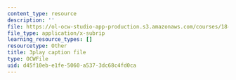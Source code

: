```yaml
---
content_type: resource
description: ''
file: https://ol-ocw-studio-app-production.s3.amazonaws.com/courses/18-01sc-single-variable-calculus-fall-2010/d45f10ebe1fe5060a5373dc68c4fd0ca_eHJuAByQf5A.vtt
file_type: application/x-subrip
learning_resource_types: []
resourcetype: Other
title: 3play caption file
type: OCWFile
uid: d45f10eb-e1fe-5060-a537-3dc68c4fd0ca
---
```

